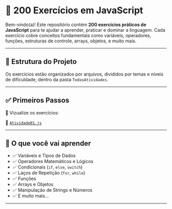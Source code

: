 # 🚀 200 Exercícios em JavaScript

Bem-vindo(a)! Este repositório contém **200 exercícios práticos de JavaScript** para te ajudar a aprender, praticar e dominar a linguagem. Cada exercício cobre conceitos fundamentais como variáveis, operadores, funções, estruturas de controle, arrays, objetos, e muito mais.

---

## 📂 Estrutura do Projeto

Os exercícios estão organizados por arquivos, divididos por temas e níveis de dificuldade, dentro da pasta `TodasAtividades`.

---

## ✅ Primeiros Passos

🔹 Vizualize os exercícios:

📁 [`Atividade01.js`](TodasAtividades)

---

## 🧠 O que você vai aprender

- ✅ Variáveis e Tipos de Dados  
- ✅ Operadores Matemáticos e Lógicos  
- ✅ Condicionais (`if`, `else`, `switch`)  
- ✅ Laços de Repetição (`for`, `while`)  
- ✅ Funções  
- ✅ Arrays e Objetos  
- ✅ Manipulação de Strings e Números  
- ✅ E muito mais...

---


